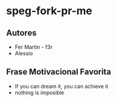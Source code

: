 # speg-fork-pr-me

## Autores
- Fer Martin - f3r
- Alessio
## Frase Motivacional Favorita
- If you can dream it, you can achieve it
- nothing is imposible
